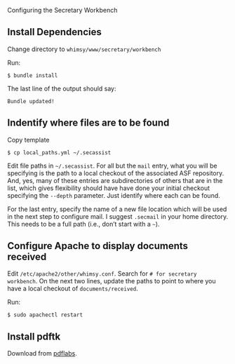 Configuring the Secretary Workbench

Install Dependencies
--------------------

Change directory to `whimsy/www/secretary/workbench`

Run:

```
$ bundle install
```

The last line of the output should say:

```
Bundle updated!
```

Indentify where files are to be found
-------------------------------------

Copy template

```
$ cp local_paths.yml ~/.secassist
```

Edit file paths in `~/.secassist`.  For all but the `mail` entry, what you will
be specifying is the path to a local checkout of the associated ASF repository.
And, yes, many of these entries are subdirectories of others that are in the
list, which gives flexibility should have have done your initial checkout
specifying the `--depth` parameter.  Just identify where each can be found.

For the last entry, specify the name of a new file location which will be used
in the next step to configure mail.  I suggest `.secmail` in your home
directory.  This needs to be a full path (i.e., don’t start with a `~`).


Configure Apache to display documents received
--------------

Edit `/etc/apache2/other/whimsy.conf`.  Search for `# for secretary workbench`.
On the next two lines, update the paths to point to where you have a local
checkout of `documents/received`.

Run:

```
$ sudo apachectl restart
```

Install pdftk
-------------

Download from [pdflabs](https://www.pdflabs.com/tools/pdftk-server/).


